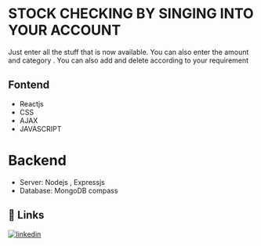 
# STOCK CHECKING BY SINGING INTO YOUR ACCOUNT
Just enter all the stuff that is now available. You can also enter the amount 
and category .
You can also add and delete according to your requirement 




## Fontend

- Reactjs
- CSS
- AJAX
- JAVASCRIPT




# Backend
- Server: Nodejs , Expressjs
- Database: MongoDB compass


## 🔗 Links
[![linkedin](https://img.shields.io/badge/linkedin-0A66C2?style=for-the-badge&logo=linkedin&logoColor=white)](https://www.linkedin.com/in/rishabh-pratap-601439210/)


